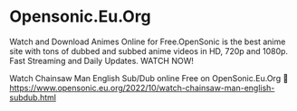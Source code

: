 # Opensonic.Eu.Org
Watch and Download Animes Online for Free.OpenSonic is the best anime site with tons of dubbed and subbed anime videos in HD, 720p and 1080p. Fast Streaming and Daily Updates. WATCH NOW!

Watch Chainsaw Man English Sub/Dub online Free on OpenSonic.Eu.Org
🔗 https://www.opensonic.eu.org/2022/10/watch-chainsaw-man-english-subdub.html
